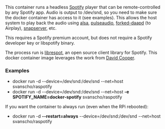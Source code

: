 This container runs a headless [Spotify](https://www.spotify.com/us/) player that can be remote-controlled by any Spotify app. Audio is output to /dev/snd, so you need to make sure the docker container has access to it (see examples). This allows the host system to play back the audio using [alsa](http://www.alsa-project.org/), [pulseaudio](http://pulseaudio.org), [forked-daapd](https://ejurgensen.github.io/forked-daapd/) (to Airplay), [snapserver](https://github.com/badaix/snapcast), etc.

This requires a Spotify premium account, but does not require a Spotify developer key or libspotify binary.

The process run is [librespot](https://github.com/plietar/librespot), an open source client library for Spotify.
This docker container image leverages the work from [David Cooper](https://dtcooper.github.io/raspotify).

### Examples
- docker run -d --device=/dev/snd:/dev/snd --net=host svanscho/raspotify
- docker run -d --device=/dev/snd:/dev/snd --net=host **-e SPOTIFY_NAME=docker-spotify** svanscho/raspotify

If you want the container to always run (even when the RPi rebooted):
- docker run -d **--restart=always** --device=/dev/snd:/dev/snd --net=host svanscho/raspotify



